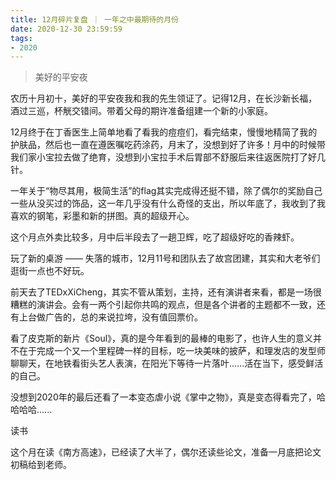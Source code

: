 ```yaml
---
title: 12月碎片复盘 ｜ 一年之中最期待的月份
date: 2020-12-30 23:59:59
tags: 
- 2020
---
```


> 美好的平安夜

农历十月初十，美好的平安夜我和我的先生领证了。记得12月，在长沙新长福，酒过三巡，杯觥交错间。带着父母的期许准备组建一个新的小家庭。

12月终于在丁香医生上简单地看了看我的痘痘们，看完结束，慢慢地精简了我的护肤品，然后也一直在遵医嘱吃药涂药，月末了，没想到好了许多！月中的时候带我们家小宝拉去做了绝育，没想到小宝拉手术后胃部不舒服后来往返医院打了好几针。

一年关于“物尽其用，极简生活”的flag其实完成得还挺不错，除了偶尔的奖励自己一些从没买过的饰品，这一年几乎没有什么奇怪的支出，所以年底了，我收到了我喜欢的钢笔，彩墨和新的拼图。真的超级开心。

这个月点外卖比较多，月中后半段去了一趟卫辉，吃了超级好吃的香辣虾。

玩了新的桌游 —— 失落的城市，12月11号和团队去了故宫团建，其实和大老爷们逛街一点也不好玩。

前天去了TEDxXiCheng，其实不管从策划，主持，还有演讲者来看，都是一场很糟糕的演讲会。会有一两个引起你共鸣的观点，但是各个讲者的主题都不一致，还有上台做广告的，总的来说拉垮，没有值回票价。

看了皮克斯的新片《Soul》，真的是今年看到的最棒的电影了，也许人生的意义并不在于完成一个又一个里程碑一样的目标，吃一块美味的披萨，和理发店的发型师聊聊天，在地铁看街头艺人表演，在阳光下等待一片落叶......活在当下，感受鲜活的自己。

没想到2020年的最后还看了一本变态虐小说《掌中之物》，真是变态得看完了，哈哈哈哈......

读书

这个月在读《南方高速》，已经读了大半了，偶尔还读些论文，准备一月底把论文初稿给到老师。
